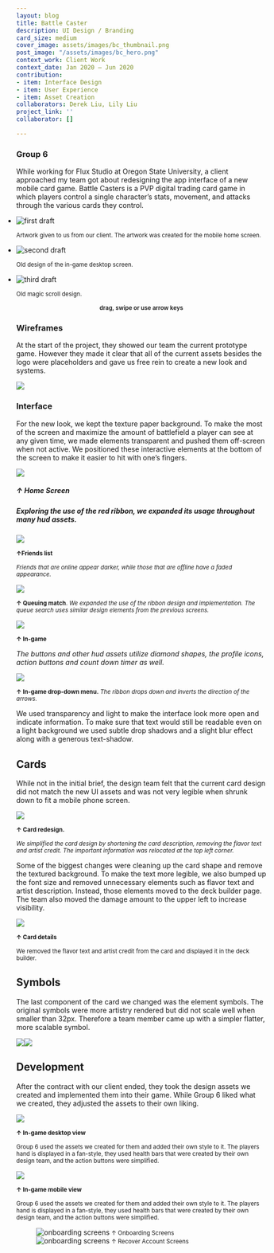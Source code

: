 ```yaml
---
layout: blog
title: Battle Caster
description: UI Design / Branding
card_size: medium
cover_image: assets/images/bc_thumbnail.png
post_image: "/assets/images/bc_hero.png"
context_work: Client Work
context_date: Jan 2020 – Jun 2020
contribution:
- item: Interface Design
- item: User Experience
- item: Asset Creation
collaborators: Derek Liu, Lily Liu
project_link: ''
collaborator: []

---
```

### Group 6

While working for Flux Studio  at Oregon State University, a client approached my team got about redesigning the app interface of a new mobile card game. Battle Casters is a PVP digital trading card game in which players control a single character’s stats, movement, and attacks through the various cards they control.

<style>

.glide ul {

max-width: initial;

}

.glide img {

pointer-events: none;

}

.glide__slides {

padding-left: 0;

}

.glide .glide__slide {

opacity: 1; transform: scale(1);

}

</style>

<div class="glide mt4">

<div class="glide__track" data-glide-el="track">

<ul class="glide__slides">

<li class="glide__slide" style="text-align: left;"> <img src="/assets/images/bc_slider1.png" alt="first draft">

<small>Artwork given to us from our client. The artwork was created for the mobile home screen.</small>

</li>

<li class="glide__slide" style="text-align: left;"> <img src="/assets/images/bc_slider2.png" alt="second draft">

<small>Old design of the in-game desktop screen.</small>

</li>

<li class="glide__slide" style="text-align: left;"> <img src="/assets/images/bc_slider3.png" alt="third draft">

<small>Old magic scroll design.</small>

</li>

</ul>

</div>

<small style="text-align: center; color: var(--ink-6); font-weight: 600; display: block;">drag, swipe or use arrow keys</small>

</div>

### Wireframes

At the start of the project, they showed our team the current prototype game. However they made it clear that all of the current assets besides the logo were placeholders and gave us free rein to create a new look and systems.

![](/assets/images/bc_wireframes.png)

### Interface

For the new look, we kept the texture paper background. To make the most of the screen and maximize the amount of battlefield a player can see at any given time, we made elements transparent and pushed them off-screen when not active. We positioned these interactive elements at the bottom of the screen to make it easier to hit with one’s fingers.

![](/assets/images/bc_phone1.png)

##### **↑ Home Screen**

##### _Exploring the use of the red ribbon, we expanded its usage throughout many hud assets._

![](/assets/images/bc_friendslist.png)

<small>**↑Friends list**</small>

<small>_Friends that are online appear darker, while those that are offline have a faded appearance._</small>

![](/assets/images/bc_phone3.png)

<small>**↑ Queuing match**. _We expanded the use of the ribbon design and implementation. The queue search uses similar design elements from the previous screens._</small>

![](/assets/images/bc_phone4.png)

<small>**↑ In-game**</small>

_The buttons and other hud assets utilize diamond shapes, the profile icons, action buttons and count down timer as well._</small>

![](/assets/images/bc_phone6.png)

<small>**↑ In-game drop-down menu.** _The ribbon drops down and inverts the direction of the arrows._</small>

We used transparency and light to make the interface look more open and indicate information. To make sure that text would still be readable even on a light background we used subtle drop shadows and a slight blur effect along with a generous text-shadow.

## Cards

While not in the initial brief, the design team felt that the current card design did not match the new UI assets and was not very legible when shrunk down to fit a mobile phone screen.

![](/assets/images/bc_cards-1.png)

<small>**↑ Card redesign.**</small>

<small>_We simplified the card design by shortening the card description, removing the flavor text and artist credit. The important information was relocated at the top left corner._</small>

Some of the biggest changes were cleaning up the card shape and remove the textured background. To make the text more legible, we also bumped up the font size and removed unnecessary elements such as flavor text and artist description. Instead, those elements moved to the deck builder page. The team also moved the damage amount to the upper left to increase visibility.

![](/assets/images/bc_cardinfo.png)

<small>**↑ Card details**</small>

<small>We removed the flavor text and artist credit from the card and displayed it in the deck builder.</small>

## Symbols

The last component of the card we changed was the element symbols. The original symbols were more artistry rendered but did not scale well when smaller than 32px. Therefore a team member came up with a simpler flatter, more scalable symbol.

![](/assets/images/bc_iconsize.png)![](/assets/images/bc_symbols-1.png)

## Development

After the contract with our client ended, they took the design assets we created and implemented them into their game. While Group 6 liked what we created, they adjusted the assets to their own liking.

![](/assets/images/bc_desktopingame.png)

<small>**↑ In-game desktop view**</small>

<small>Group 6 used the assets we created for them and added their own style to it. The players hand is displayed in a fan-style, they used health bars that were created by their own design team, and the action buttons were simplified.</small>

![](/assets/images/bc_devphone.png)

<small>**↑ In-game mobile view**</small>

<small>Group 6 used the assets we created for them and added their own style to it. The players hand is displayed in a fan-style, they used health bars that were created by their own design team, and the action buttons were simplified.</small>

<figure class="flexImages">

 <div> <img src="/assets/images/bc_desktopingame.png" alt="onboarding screens"> <small>↑ Onboarding Screens</small> 

</div>

 <div> <img src="/assets/images/bc_devphone.png" alt="onboarding screens"> <small>↑ Recover Account Screens</small> 

</div> 

</figure>

<script src="{{site.url}}/logic/glide.min.js"></script>
<script>
var slide = new Glide(".glide", {
perView: 2,
gap: 24,
focusAt: 'center',
keyboard: true,
rewind: true,
bound: true,
autoheight: true,
bound: 'true',
perTouch: 1,
touchRatio: 1,
focusAt: 'center',
peak: {
before: 0,
after: 0,
},
breakpoints: {
600: {
gap: 4,
peek: {
before: 0,
after: 48,
},
perView: 1,
}
},
}).mount();
</script>